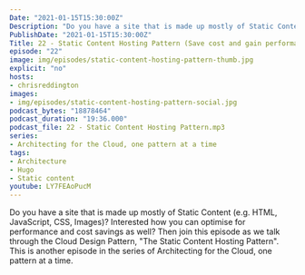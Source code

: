 ```yaml
---
Date: "2021-01-15T15:30:00Z"
Description: "Do you have a site that is made up mostly of Static Content (e.g. HTML, JavaScript, CSS, Images)? Interested how you can optimise for performance and cost savings as well? Then join this episode as we talk through the Cloud Design Pattern, 'The Static Content Hosting Pattern'. This is another episode in the series of Architecting for the Cloud, one pattern at a time."
PublishDate: "2021-01-15T15:30:00Z"
Title: 22 - Static Content Hosting Pattern (Save cost and gain performance for static websites!)
episode: "22"
image: img/episodes/static-content-hosting-pattern-thumb.jpg
explicit: "no"
hosts:
- chrisreddington
images:
- img/episodes/static-content-hosting-pattern-social.jpg
podcast_bytes: "18878464"
podcast_duration: "19:36.000"
podcast_file: 22 - Static Content Hosting Pattern.mp3
series:
- Architecting for the Cloud, one pattern at a time
tags:
- Architecture
- Hugo
- Static content
youtube: LY7FEAoPucM
---
```

Do you have a site that is made up mostly of Static Content (e.g. HTML, JavaScript, CSS, Images)? Interested how you can optimise for performance and cost savings as well? Then join this episode as we talk through the Cloud Design Pattern, "The Static Content Hosting Pattern". This is another episode in the series of Architecting for the Cloud, one pattern at a time.
